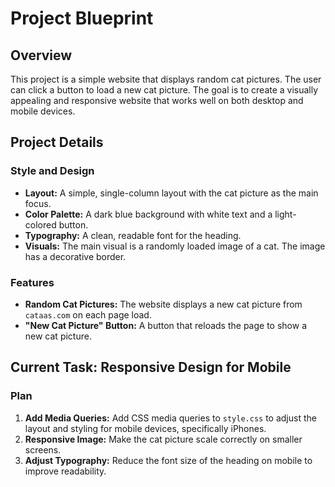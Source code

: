 # Project Blueprint

## Overview

This project is a simple website that displays random cat pictures. The user can click a button to load a new cat picture. The goal is to create a visually appealing and responsive website that works well on both desktop and mobile devices.

## Project Details

### Style and Design
*   **Layout:** A simple, single-column layout with the cat picture as the main focus.
*   **Color Palette:** A dark blue background with white text and a light-colored button.
*   **Typography:** A clean, readable font for the heading.
*   **Visuals:** The main visual is a randomly loaded image of a cat. The image has a decorative border.

### Features
*   **Random Cat Pictures:** The website displays a new cat picture from `cataas.com` on each page load.
*   **"New Cat Picture" Button:** A button that reloads the page to show a new cat picture.

## Current Task: Responsive Design for Mobile

### Plan
1.  **Add Media Queries:** Add CSS media queries to `style.css` to adjust the layout and styling for mobile devices, specifically iPhones.
2.  **Responsive Image:** Make the cat picture scale correctly on smaller screens.
3.  **Adjust Typography:** Reduce the font size of the heading on mobile to improve readability.
